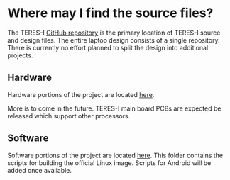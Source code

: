 # Where may I find the source files?

The TERES-I [GitHub repository](https://github.com/OLIMEX/DIY-LAPTOP) is the primary location of TERES-I source and design files.
The entire laptop design consists of a single repository.
There is currently no effort planned to split the design into additional projects.

## Hardware

Hardware portions of the project are located [here](https://github.com/OLIMEX/DIY-LAPTOP/tree/master/HARDWARE).

More is to come in the future.
TERES-I main board PCBs are expected be released which support other processors.

## Software

Software portions of the project are located [here](https://github.com/OLIMEX/DIY-LAPTOP/tree/master/SOFTWARE).
This folder contains the scripts for building the official Linux image.
Scripts for Android will be added once available.
